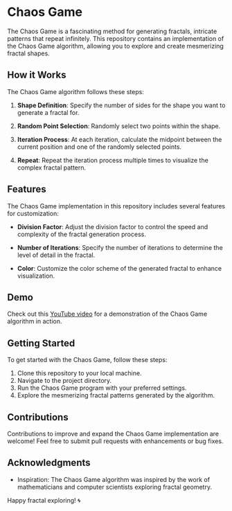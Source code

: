 # Chaos Game

The Chaos Game is a fascinating method for generating fractals, intricate patterns that repeat infinitely. This repository contains an implementation of the Chaos Game algorithm, allowing you to explore and create mesmerizing fractal shapes.

## How it Works

The Chaos Game algorithm follows these steps:

1. **Shape Definition**: Specify the number of sides for the shape you want to generate a fractal for.

2. **Random Point Selection**: Randomly select two points within the shape.

3. **Iteration Process**: At each iteration, calculate the midpoint between the current position and one of the randomly selected points.

4. **Repeat**: Repeat the iteration process multiple times to visualize the complex fractal pattern.

## Features

The Chaos Game implementation in this repository includes several features for customization:

- **Division Factor**: Adjust the division factor to control the speed and complexity of the fractal generation process.

- **Number of Iterations**: Specify the number of iterations to determine the level of detail in the fractal.

- **Color**: Customize the color scheme of the generated fractal to enhance visualization.

## Demo

Check out this [YouTube video](https://youtu.be/uQfIsiZiLZ0) for a demonstration of the Chaos Game algorithm in action.

## Getting Started

To get started with the Chaos Game, follow these steps:

1. Clone this repository to your local machine.
2. Navigate to the project directory.
3. Run the Chaos Game program with your preferred settings.
4. Explore the mesmerizing fractal patterns generated by the algorithm.

## Contributions

Contributions to improve and expand the Chaos Game implementation are welcome! Feel free to submit pull requests with enhancements or bug fixes.



## Acknowledgments

- Inspiration: The Chaos Game algorithm was inspired by the work of mathematicians and computer scientists exploring fractal geometry.

Happy fractal exploring! 🌀

